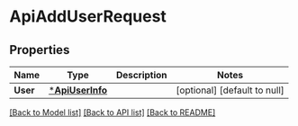 # ApiAddUserRequest

## Properties
Name | Type | Description | Notes
------------ | ------------- | ------------- | -------------
**User** | [***ApiUserInfo**](api.UserInfo.md) |  | [optional] [default to null]

[[Back to Model list]](../README.md#documentation-for-models) [[Back to API list]](../README.md#documentation-for-api-endpoints) [[Back to README]](../README.md)

